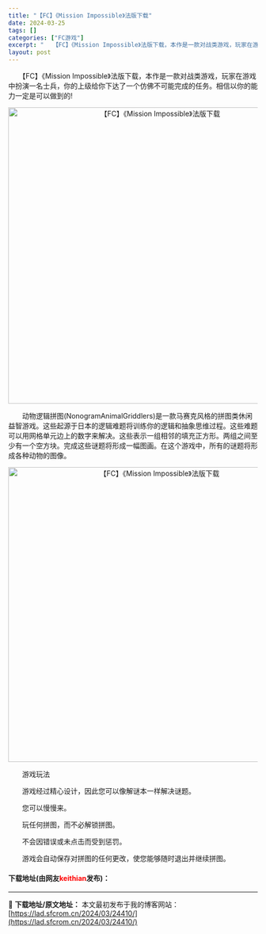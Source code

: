 ```yaml
---
title: "【FC】《Mission Impossible》法版下载"
date: 2024-03-25
tags: []
categories: ["FC游戏"]
excerpt: "　　【FC】《Mission Impossible》法版下载，本作是一款对战类游戏，玩家在游戏中扮演一名士兵，你的上级给你下达了一个仿佛不可能完成的任务。相信以你的能力一定是可以做到的! 　　动物逻辑拼图(NonogramAnimalGriddlers)是一款马赛克风格的拼图类休闲益智游戏。这些起源&hellip;"
layout: post
---
```


 <p>　　【FC】《Mission Impossible》法版下载，本作是一款对战类游戏，玩家在游戏中扮演一名士兵，你的上级给你下达了一个仿佛不可能完成的任务。相信以你的能力一定是可以做到的!</p> <p align="center"><img align="" border="0" src="https://lad.sfcrom.cn/wp-content/uploads/2024/03/20240325_660196c064b90.png" width="598" alt="【FC】《Mission Impossible》法版下载" /></p> <p>　　动物逻辑拼图(NonogramAnimalGriddlers)是一款马赛克风格的拼图类休闲益智游戏。这些起源于日本的逻辑难题将训练你的逻辑和抽象思维过程。这些难题可以用网格单元边上的数字来解决。这些表示一组相邻的填充正方形。两组之间至少有一个空方块。完成这些谜题将形成一幅图画。在这个游戏中，所有的谜题将形成各种动物的图像。</p> <p align="center"><img align="" border="0" src="https://lad.sfcrom.cn/wp-content/uploads/2024/03/20240325_660196c1d2040.png" width="595" alt="【FC】《Mission Impossible》法版下载" /></p> <p>　　游戏玩法</p> <p>　　游戏经过精心设计，因此您可以像解谜本一样解决谜题。</p> <p>　　您可以慢慢来。</p> <p>　　玩任何拼图，而不必解锁拼图。</p> <p>　　不会因错误或未点击而受到惩罚。</p> <p>　　游戏会自动保存对拼图的任何更改，使您能够随时退出并继续拼图。</p> <p><h4>下载地址(由网友<font color="red">keithian</font>发布)：</h4></p> 

---
📖 **下载地址/原文地址：** 本文最初发布于我的博客网站：[https://lad.sfcrom.cn/2024/03/24410/](https://lad.sfcrom.cn/2024/03/24410/)

